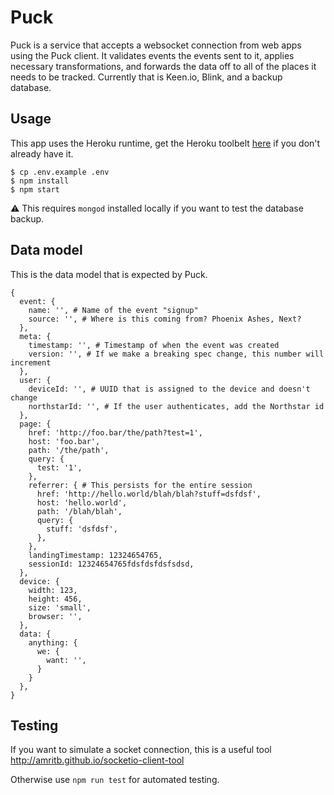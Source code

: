 # Puck

Puck is a service that accepts a websocket connection from web apps using the Puck client. It validates events the events sent to it, applies necessary transformations, and forwards the data off to all of the places it needs to be tracked. Currently that is Keen.io, Blink, and a backup database.

## Usage

This app uses the Heroku runtime, get the Heroku toolbelt [here](https://devcenter.heroku.com/articles/heroku-cli#macos) if you don't already have it.

```
$ cp .env.example .env
$ npm install
$ npm start
```

:warning: This requires `mongod` installed locally if you want to test the database backup.

## Data model

This is the data model that is expected by Puck.

```
{
  event: {
    name: '', # Name of the event "signup"
    source: '', # Where is this coming from? Phoenix Ashes, Next?
  },
  meta: {
    timestamp: '', # Timestamp of when the event was created
    version: '', # If we make a breaking spec change, this number will increment
  },
  user: {
    deviceId: '', # UUID that is assigned to the device and doesn't change
    northstarId: '', # If the user authenticates, add the Northstar id
  },
  page: {
    href: 'http://foo.bar/the/path?test=1',
    host: 'foo.bar',
    path: '/the/path',
    query: {
      test: '1',
    },
    referrer: { # This persists for the entire session
      href: 'http://hello.world/blah/blah?stuff=dsfdsf',
      host: 'hello.world',
      path: '/blah/blah',
      query: {
        stuff: 'dsfdsf',
      },
    },
    landingTimestamp: 12324654765,
    sessionId: 12324654765fdsfdsfdsfsdsd,
  },
  device: {
    width: 123,
    height: 456,
    size: 'small',
    browser: '',
  },
  data: {
    anything: {
      we: {
        want: '',
      }
    }
  },
}
```

## Testing

If you want to simulate a socket connection, this is a useful tool
http://amritb.github.io/socketio-client-tool

Otherwise use `npm run test` for automated testing.

